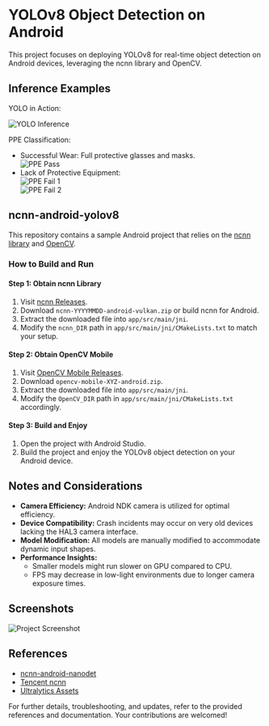 
<html>

<body>

  <h1>YOLOv8 Object Detection on Android</h1>


  <p>This project focuses on deploying YOLOv8 for real-time object detection on Android devices, leveraging the ncnn library and OpenCV.</p>

  <h2>Inference Examples</h2>

  <div>
    <p>YOLO in Action:</p>
    <div>
      <img src="image/inference_yolo_detect.jpg" alt="YOLO Inference">
    </div>
  </div>
  <div>
    <p>PPE Classification:</p>
    <ul>
      <li>Successful Wear: Full protective glasses and masks.
        <div>
          <img src="image/ppe-pass.jpg" alt="PPE Pass">
        </div>
      </li>
      <li>Lack of Protective Equipment:
        <div>
          <img src="image/ppe-fail.jpg" alt="PPE Fail 1">
        </div>
        <div>
          <img src="image/ppe-fail-2.jpg" alt="PPE Fail 2">
        </div>
      </li>
    </ul>
  </div>

  <h2>ncnn-android-yolov8</h2>

  <p>This repository contains a sample Android project that relies on the <a href="https://github.com/Tencent/ncnn">ncnn library</a> and <a href="https://github.com/nihui/opencv-mobile">OpenCV</a>.</p>

  <h3>How to Build and Run</h3>

  <h4>Step 1: Obtain ncnn Library</h4>

  <ol>
    <li>Visit <a href="https://github.com/Tencent/ncnn/releases">ncnn Releases</a>.</li>
    <li>Download <code>ncnn-YYYYMMDD-android-vulkan.zip</code> or build ncnn for Android.</li>
    <li>Extract the downloaded file into <code>app/src/main/jni</code>.</li>
    <li>Modify the <code>ncnn_DIR</code> path in <code>app/src/main/jni/CMakeLists.txt</code> to match your setup.</li>
  </ol>

  <h4>Step 2: Obtain OpenCV Mobile</h4>

  <ol>
    <li>Visit <a href="https://github.com/nihui/opencv-mobile">OpenCV Mobile Releases</a>.</li>
    <li>Download <code>opencv-mobile-XYZ-android.zip</code>.</li>
    <li>Extract the downloaded file into <code>app/src/main/jni</code>.</li>
    <li>Modify the <code>OpenCV_DIR</code> path in <code>app/src/main/jni/CMakeLists.txt</code> accordingly.</li>
  </ol>

  <h4>Step 3: Build and Enjoy</h4>

  <ol>
    <li>Open the project with Android Studio.</li>
    <li>Build the project and enjoy the YOLOv8 object detection on your Android device.</li>
  </ol>

  <h2>Notes and Considerations</h2>

  <ul>
    <li><strong>Camera Efficiency:</strong> Android NDK camera is utilized for optimal efficiency.</li>
    <li><strong>Device Compatibility:</strong> Crash incidents may occur on very old devices lacking the HAL3 camera
      interface.</li>
    <li><strong>Model Modification:</strong> All models are manually modified to accommodate dynamic input shapes.</li>
    <li><strong>Performance Insights:</strong>
      <ul>
        <li>Smaller models might run slower on GPU compared to CPU.</li>
        <li>FPS may decrease in low-light environments due to longer camera exposure times.</li>
      </ul>
    </li>
  </ul>

  <h2>Screenshots</h2>

  <img src="screenshot.png" alt="Project Screenshot">

  <h2>References</h2>

  <ul>
    <li><a href="https://github.com/nihui/ncnn-android-nanodet">ncnn-android-nanodet</a></li>
    <li><a href="https://github.com/Tencent/ncnn">Tencent ncnn</a></li>
    <li><a href="https://github.com/ultralytics/assets/releases/tag/v0.0.0">Ultralytics Assets</a></li>
  </ul>

  <p>For further details, troubleshooting, and updates, refer to the provided references and documentation. Your contributions are welcomed!</p>

</body>

</html>
